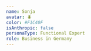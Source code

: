 ```yaml
---
name: Sonja
avatar: 🪲
color: #F1C40F
isAnthropic: false
personaType: Functional Expert
role: Business in Germany
---
```

